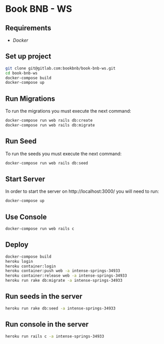 # Book BNB - WS

## Requirements

- _Docker_

## Set up project

```sh
git clone git@gitlab.com:bookbnb/book-bnb-ws.git
cd book-bnb-ws
docker-compose build
docker-compose up
```

## Run Migrations

To run the migrations you must execute the next command:

```sh
docker-compose run web rails db:create
docker-compose run web rails db:migrate
```

## Run Seed

To run the seeds you must execute the next command:

```sh
docker-compose run web rails db:seed
```

## Start Server

In order to start the server on http://localhost:3000/ you will need to run:

```sh
docker-compose up
```

## Use Console

```sh
docker-compose run web rails c
```

## Deploy

```sh
docker-compose build
heroku login
heroku container:login
heroku container:push web -a intense-springs-34933
heroku container:release web -a intense-springs-34933
heroku run rake db:migrate -a intense-springs-34933
```

## Run seeds in the server
```sh
heroku run rake db:seed -a intense-springs-34933
```

## Run console in the server
```sh
heroku run rails c -a intense-springs-34933
```

[4]:https://gitlab.com/bookbnb/book-bnb-ws
